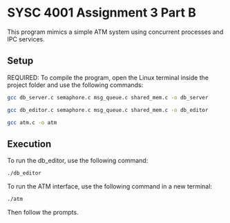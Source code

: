 # SYSC 4001 Assignment 3 Part B

This program mimics a simple ATM system using concurrent processes and IPC services.
## Setup

REQUIRED: To compile the program, open the Linux terminal inside the project folder and use the following commands:
```bash
gcc db_server.c semaphore.c msg_queue.c shared_mem.c -o db_server

```
```bash
gcc db_editor.c semaphore.c msg_queue.c shared_mem.c -o db_editor

```
```bash
gcc atm.c -o atm
```

## Execution
To run the db_editor, use the following command:
```bash
./db_editor
```
To run the ATM interface, use the following command in a new terminal:
```bash
./atm
```
Then follow the prompts.


